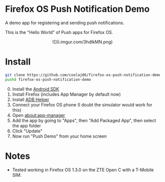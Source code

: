 Firefox OS Push Notification Demo
===================

A demo app for registering and sending push notifications.

This is the "Hello World" of Push apps for Firefox OS.

<center>
![](i.imgur.com/3hdIkMN.png)
</center>

Install
=======

```bash
git clone https://github.com/coolaj86/firefox-os-push-notification-demo.git
pushd firefox-os-push-notification-demo
```

0. Install the [Android SDK](http://developer.android.com/sdk/installing/index.html?pkg=tools)
0. Install Firefox (includes App Manager by default now)
0. Install [ADB Helper](https://ftp.mozilla.org/pub/mozilla.org/labs/fxos-simulator/)
0. Connect your Firefox OS phone (I doubt the simulator would work for this)
0. Open [about:app-manager](about:app-manager)
0. Add the app by going to "Apps", then "Add Packaged App", then select the app folder
0. Click "Update"
0. Now run "Push Demo" from your home screen

Notes
=====

  * Tested working in Firefox OS 1.3.0 on the ZTE Open C with a T-Mobile SIM.

